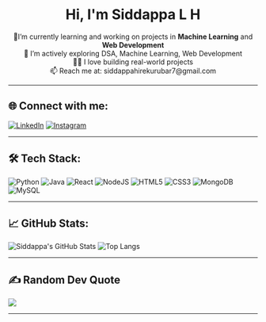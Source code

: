 <h1 align="center">Hi, I'm Siddappa L H</h1>

<p align="center">
🚀I’m currently learning and working on projects in <strong>Machine Learning</strong> and <strong>Web Development</strong><br>
🌱 I’m actively exploring DSA, Machine Learning, Web Development<br>
👨‍💻 I love building real-world projects<br>
📫 Reach me at: siddappahirekurubar7@gmail.com
</p>

---

## 🌐 Connect with me:
[![LinkedIn](https://img.shields.io/badge/LinkedIn-%230077B5.svg?style=for-the-badge&logo=linkedin&logoColor=white)](https://linkedin.com/in/siddappa-hirekurubar-5b39b025a)
[![Instagram](https://img.shields.io/badge/Instagram-%23E4405F.svg?style=for-the-badge&logo=instagram&logoColor=white)](https://instagram.com/siddappa_l_h_07)


---

## 🛠️ Tech Stack:
![Python](https://img.shields.io/badge/Python-3776AB?style=for-the-badge&logo=python&logoColor=white)
![Java](https://img.shields.io/badge/Java-%23ED8B00.svg?style=for-the-badge&logo=java&logoColor=white)
![React](https://img.shields.io/badge/React-20232A?style=for-the-badge&logo=react&logoColor=61DAFB)
![NodeJS](https://img.shields.io/badge/Node.js-339933?style=for-the-badge&logo=node.js&logoColor=white)
![HTML5](https://img.shields.io/badge/HTML5-E34F26?style=for-the-badge&logo=html5&logoColor=white)
![CSS3](https://img.shields.io/badge/CSS3-1572B6?style=for-the-badge&logo=css3&logoColor=white)
![MongoDB](https://img.shields.io/badge/MongoDB-4EA94B?style=for-the-badge&logo=mongodb&logoColor=white)
![MySQL](https://img.shields.io/badge/MySQL-005C84?style=for-the-badge&logo=mysql&logoColor=white)

---

## 📈 GitHub Stats:
![Siddappa's GitHub Stats](https://github-readme-stats.vercel.app/api?username=Siddappag&show_icons=true&theme=radical)
![Top Langs](https://github-readme-stats.vercel.app/api/top-langs/?username=Siddappag&layout=compact&theme=radical)

---

## ✍️ Random Dev Quote
![](https://quotes-github-readme.vercel.app/api?type=horizontal&theme=dark)


---


